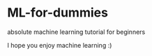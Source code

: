 # ML-for-dummies
absolute machine learning tutorial for beginners

I hope you enjoy machine learning :)
